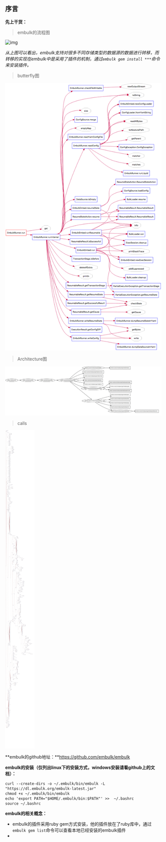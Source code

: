 ##  序言 

**先上干货：**

> embulk的流程图

![img](https://upload-images.jianshu.io/upload_images/9654612-1501cd814305a8e9.png?imageMogr2/auto-orient/strip%7CimageView2/2/w/1000)

*从上图可以看出，embulk支持对很多不同存储类型的数据源的数据进行转移，而转移的实现在embulk中是采用了插件的机制，通过`embulk gem install ***`命令来安装插件。*



> butterfly图

![](imgs/Butterfly-EmbulkRunner-run.png)

> Architecture图

![](imgs/Architecture-main.jpg)

> calls

![](imgs/Calls-EmbulkRun-run.jpg)

**embulk的github地址：**https://github.com/embulk/embulk

**embulk的安装（仅列出linux下的安装方式，windows安装请看github上的文档）：**

```shell
curl --create-dirs -o ~/.embulk/bin/embulk -L "https://dl.embulk.org/embulk-latest.jar"
chmod +x ~/.embulk/bin/embulk
echo 'export PATH="$HOME/.embulk/bin:$PATH"' >>  ~/.bashrc
source ~/.bashrc
```



**embulk的相关概念：**

- embulk的插件采用ruby gem方式安装，他的插件放在了ruby库中，通过`embulk gem list`命令可以查看本地已经安装的embulk插件
- 

